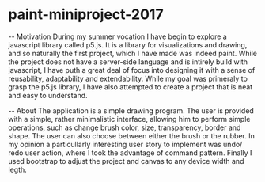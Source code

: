 # paint-miniproject-2017

-- Motivation
During my summer vocation I have begin to explore a javascript library called p5.js. 
It is a library for visualizations and drawing, and so naturally the first project, which I have made was indeed paint. 
While the project does not have a server-side language and is intirely build with javascript, 
I have puth a great deal of focus into designing it with a sense of reusability, adaptability and extendability. 
While my goal was primeraly to grasp the p5.js library, I have also attempted to create a project that is neat and easy to understand. 

-- About
The application is a simple drawing program. 
The user is provided with a simple, rather minimalistic interface, allowing him to perform simple operations, 
such as change brush color, size, transparency, border and shape. The user can also choose between either the brush or the rubber. 
In my opinion a particullarly interesting user story to implement was undo/ redo user action, where I took the advantage of command pattern.
Finally I used bootstrap to adjust the project and canvas to any device width and legth. 
